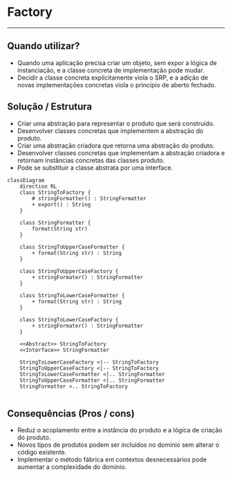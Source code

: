 # Factory

---

## Quando utilizar?
- Quando uma aplicação precisa criar um objeto, sem expor a lógica de instanciação, e a classe concreta de implementação pode mudar.
- Decidir a classe concreta explicitamente viola o SRP, e a adição de novas implementações concretas viola o princípio de aberto fechado.

## Solução / Estrutura
- Criar uma abstração para representar o produto que será construído.
- Desenvolver classes concretas que implementem a abstração do produto.
- Criar uma abstração criadora que retorna uma abstração do produto.
- Desenvolver classes concretas que implementam a abstração criadora e retornam instâncias concretas das classes produto.
- Pode se substituir a classe abstrata por uma interface.

```mermaid
classDiagram
    direction RL
    class StringToFactory {
        # stringFormatter() : StringFormatter
        + export() : String
    }

    class StringFormatter {
        format(String str)
    }

    class StringToUpperCaseFormatter {
        + format(String str) : String
    }

    class StringToUpperCaseFactory {
        + stringFormater() : StringFormatter
    }

    class StringToLowerCaseFormatter {
        + format(String str) : String
    }

    class StringToLowerCaseFactory {
        + stringFormater() : StringFormatter
    }

    <<Abstract>> StringToFactory
    <<Interface>> StringFormatter

    StringToLowerCaseFactory <|-- StringToFactory
    StringToUpperCaseFactory <|-- StringToFactory
    StringToLowerCaseFormatter <|.. StringFormatter
    StringToUpperCaseFormatter <|.. StringFormatter
    StringFormatter <.. StringToFactory


```
## Consequências (Pros / cons)
- Reduz o acoplamento entre a instância do produto e a lógica de criação do produto.
- Novos tipos de produtos podem ser incluídos no domínio sem alterar o código existente.
- Implementar o método fábrica em contextos desnecessários pode aumentar a complexidade do domínio.
